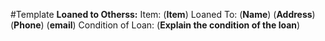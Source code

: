 #Template 
**Loaned to Otherss:**
    Item: (**Item**)
    Loaned To:  (**Name**)
        (**Address**)
        (**Phone**)
        (**email**)
    Condition of Loan:
        (**Explain the condition of the loan**)

